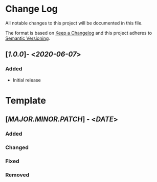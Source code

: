 # Change Log

All notable changes to this project will be documented in this file.

The format is based on [Keep a Changelog](http://keepachangelog.com/)
and this project adheres to [Semantic Versioning](http://semver.org/).

## [*1.0.0*]- <*2020-06-07*>

### Added

* Initial release

# Template
## [*MAJOR.MINOR.PATCH*] - <*DATE*>
### Added
### Changed
### Fixed
### Removed